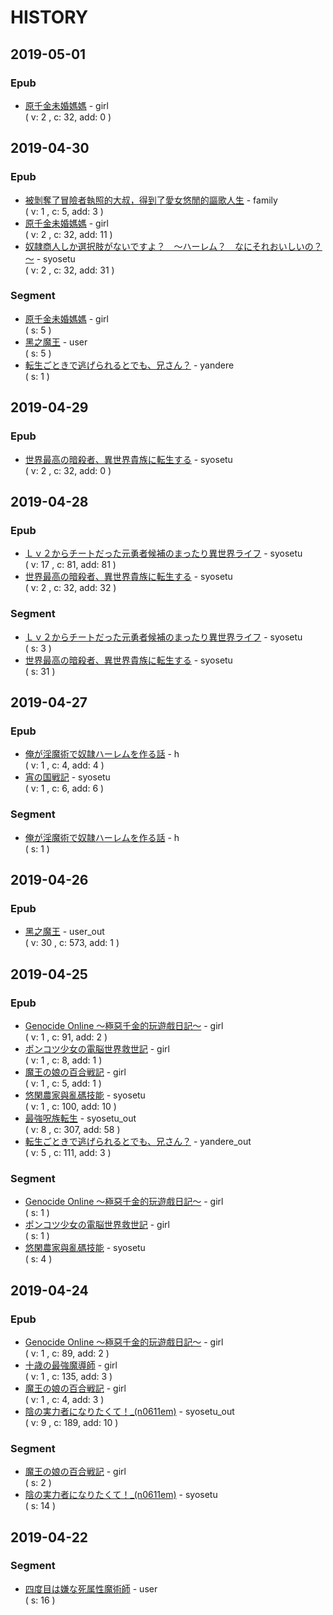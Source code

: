 # HISTORY

## 2019-05-01

### Epub

- [原千金未婚媽媽](girl/%E5%8E%9F%E5%8D%83%E9%87%91%E6%9C%AA%E5%A9%9A%E5%AA%BD%E5%AA%BD) - girl
  <br/>( v: 2 , c: 32, add: 0 )

## 2019-04-30

### Epub

- [被剝奪了冒險者執照的大叔，得到了愛女悠閒的謳歌人生](family/%E8%A2%AB%E5%89%9D%E5%A5%AA%E4%BA%86%E5%86%92%E9%9A%AA%E8%80%85%E5%9F%B7%E7%85%A7%E7%9A%84%E5%A4%A7%E5%8F%94%EF%BC%8C%E5%BE%97%E5%88%B0%E4%BA%86%E6%84%9B%E5%A5%B3%E6%82%A0%E9%96%92%E7%9A%84%E8%AC%B3%E6%AD%8C%E4%BA%BA%E7%94%9F) - family
  <br/>( v: 1 , c: 5, add: 3 )
- [原千金未婚媽媽](girl/%E5%8E%9F%E5%8D%83%E9%87%91%E6%9C%AA%E5%A9%9A%E5%AA%BD%E5%AA%BD) - girl
  <br/>( v: 2 , c: 32, add: 11 )
- [奴隷商人しか選択肢がないですよ？　～ハーレム？　なにそれおいしいの？～](syosetu/%E5%A5%B4%E9%9A%B7%E5%95%86%E4%BA%BA%E3%81%97%E3%81%8B%E9%81%B8%E6%8A%9E%E8%82%A2%E3%81%8C%E3%81%AA%E3%81%84%E3%81%A7%E3%81%99%E3%82%88%EF%BC%9F%E3%80%80%EF%BD%9E%E3%83%8F%E3%83%BC%E3%83%AC%E3%83%A0%EF%BC%9F%E3%80%80%E3%81%AA%E3%81%AB%E3%81%9D%E3%82%8C%E3%81%8A%E3%81%84%E3%81%97%E3%81%84%E3%81%AE%EF%BC%9F%EF%BD%9E) - syosetu
  <br/>( v: 2 , c: 32, add: 31 )

### Segment

- [原千金未婚媽媽](girl/%E5%8E%9F%E5%8D%83%E9%87%91%E6%9C%AA%E5%A9%9A%E5%AA%BD%E5%AA%BD) - girl
  <br/>( s: 5 )
- [黑之魔王](user/%E9%BB%91%E4%B9%8B%E9%AD%94%E7%8E%8B) - user
  <br/>( s: 5 )
- [転生ごときで逃げられるとでも、兄さん？](yandere/%E8%BB%A2%E7%94%9F%E3%81%94%E3%81%A8%E3%81%8D%E3%81%A7%E9%80%83%E3%81%92%E3%82%89%E3%82%8C%E3%82%8B%E3%81%A8%E3%81%A7%E3%82%82%E3%80%81%E5%85%84%E3%81%95%E3%82%93%EF%BC%9F) - yandere
  <br/>( s: 1 )

## 2019-04-29

### Epub

- [世界最高の暗殺者、異世界貴族に転生する](syosetu/%E4%B8%96%E7%95%8C%E6%9C%80%E9%AB%98%E3%81%AE%E6%9A%97%E6%AE%BA%E8%80%85%E3%80%81%E7%95%B0%E4%B8%96%E7%95%8C%E8%B2%B4%E6%97%8F%E3%81%AB%E8%BB%A2%E7%94%9F%E3%81%99%E3%82%8B) - syosetu
  <br/>( v: 2 , c: 32, add: 0 )

## 2019-04-28

### Epub

- [Ｌｖ２からチートだった元勇者候補のまったり異世界ライフ](syosetu/%EF%BC%AC%EF%BD%96%EF%BC%92%E3%81%8B%E3%82%89%E3%83%81%E3%83%BC%E3%83%88%E3%81%A0%E3%81%A3%E3%81%9F%E5%85%83%E5%8B%87%E8%80%85%E5%80%99%E8%A3%9C%E3%81%AE%E3%81%BE%E3%81%A3%E3%81%9F%E3%82%8A%E7%95%B0%E4%B8%96%E7%95%8C%E3%83%A9%E3%82%A4%E3%83%95) - syosetu
  <br/>( v: 17 , c: 81, add: 81 )
- [世界最高の暗殺者、異世界貴族に転生する](syosetu/%E4%B8%96%E7%95%8C%E6%9C%80%E9%AB%98%E3%81%AE%E6%9A%97%E6%AE%BA%E8%80%85%E3%80%81%E7%95%B0%E4%B8%96%E7%95%8C%E8%B2%B4%E6%97%8F%E3%81%AB%E8%BB%A2%E7%94%9F%E3%81%99%E3%82%8B) - syosetu
  <br/>( v: 2 , c: 32, add: 32 )

### Segment

- [Ｌｖ２からチートだった元勇者候補のまったり異世界ライフ](syosetu/%EF%BC%AC%EF%BD%96%EF%BC%92%E3%81%8B%E3%82%89%E3%83%81%E3%83%BC%E3%83%88%E3%81%A0%E3%81%A3%E3%81%9F%E5%85%83%E5%8B%87%E8%80%85%E5%80%99%E8%A3%9C%E3%81%AE%E3%81%BE%E3%81%A3%E3%81%9F%E3%82%8A%E7%95%B0%E4%B8%96%E7%95%8C%E3%83%A9%E3%82%A4%E3%83%95) - syosetu
  <br/>( s: 3 )
- [世界最高の暗殺者、異世界貴族に転生する](syosetu/%E4%B8%96%E7%95%8C%E6%9C%80%E9%AB%98%E3%81%AE%E6%9A%97%E6%AE%BA%E8%80%85%E3%80%81%E7%95%B0%E4%B8%96%E7%95%8C%E8%B2%B4%E6%97%8F%E3%81%AB%E8%BB%A2%E7%94%9F%E3%81%99%E3%82%8B) - syosetu
  <br/>( s: 31 )

## 2019-04-27

### Epub

- [俺が淫魔術で奴隷ハーレムを作る話](h/%E4%BF%BA%E3%81%8C%E6%B7%AB%E9%AD%94%E8%A1%93%E3%81%A7%E5%A5%B4%E9%9A%B7%E3%83%8F%E3%83%BC%E3%83%AC%E3%83%A0%E3%82%92%E4%BD%9C%E3%82%8B%E8%A9%B1) - h
  <br/>( v: 1 , c: 4, add: 4 )
- [宵の国戦記](syosetu/%E5%AE%B5%E3%81%AE%E5%9B%BD%E6%88%A6%E8%A8%98) - syosetu
  <br/>( v: 1 , c: 6, add: 6 )

### Segment

- [俺が淫魔術で奴隷ハーレムを作る話](h/%E4%BF%BA%E3%81%8C%E6%B7%AB%E9%AD%94%E8%A1%93%E3%81%A7%E5%A5%B4%E9%9A%B7%E3%83%8F%E3%83%BC%E3%83%AC%E3%83%A0%E3%82%92%E4%BD%9C%E3%82%8B%E8%A9%B1) - h
  <br/>( s: 1 )

## 2019-04-26

### Epub

- [黑之魔王](user_out/%E9%BB%91%E4%B9%8B%E9%AD%94%E7%8E%8B) - user_out
  <br/>( v: 30 , c: 573, add: 1 )

## 2019-04-25

### Epub

- [Genocide Online ～極惡千金的玩遊戲日記～](girl/Genocide%20Online%20%EF%BD%9E%E6%A5%B5%E6%83%A1%E5%8D%83%E9%87%91%E7%9A%84%E7%8E%A9%E9%81%8A%E6%88%B2%E6%97%A5%E8%A8%98%EF%BD%9E) - girl
  <br/>( v: 1 , c: 91, add: 2 )
- [ポンコツ少女の電脳世界救世記](girl/%E3%83%9D%E3%83%B3%E3%82%B3%E3%83%84%E5%B0%91%E5%A5%B3%E3%81%AE%E9%9B%BB%E8%84%B3%E4%B8%96%E7%95%8C%E6%95%91%E4%B8%96%E8%A8%98) - girl
  <br/>( v: 1 , c: 8, add: 1 )
- [魔王の娘の百合戦記](girl/%E9%AD%94%E7%8E%8B%E3%81%AE%E5%A8%98%E3%81%AE%E7%99%BE%E5%90%88%E6%88%A6%E8%A8%98) - girl
  <br/>( v: 1 , c: 5, add: 1 )
- [悠閑農家與亂碼技能](syosetu/%E6%82%A0%E9%96%91%E8%BE%B2%E5%AE%B6%E8%88%87%E4%BA%82%E7%A2%BC%E6%8A%80%E8%83%BD) - syosetu
  <br/>( v: 1 , c: 100, add: 10 )
- [最強呪族転生](syosetu_out/%E6%9C%80%E5%BC%B7%E5%91%AA%E6%97%8F%E8%BB%A2%E7%94%9F) - syosetu_out
  <br/>( v: 8 , c: 307, add: 58 )
- [転生ごときで逃げられるとでも、兄さん？](yandere_out/%E8%BB%A2%E7%94%9F%E3%81%94%E3%81%A8%E3%81%8D%E3%81%A7%E9%80%83%E3%81%92%E3%82%89%E3%82%8C%E3%82%8B%E3%81%A8%E3%81%A7%E3%82%82%E3%80%81%E5%85%84%E3%81%95%E3%82%93%EF%BC%9F) - yandere_out
  <br/>( v: 5 , c: 111, add: 3 )

### Segment

- [Genocide Online ～極惡千金的玩遊戲日記～](girl/Genocide%20Online%20%EF%BD%9E%E6%A5%B5%E6%83%A1%E5%8D%83%E9%87%91%E7%9A%84%E7%8E%A9%E9%81%8A%E6%88%B2%E6%97%A5%E8%A8%98%EF%BD%9E) - girl
  <br/>( s: 1 )
- [ポンコツ少女の電脳世界救世記](girl/%E3%83%9D%E3%83%B3%E3%82%B3%E3%83%84%E5%B0%91%E5%A5%B3%E3%81%AE%E9%9B%BB%E8%84%B3%E4%B8%96%E7%95%8C%E6%95%91%E4%B8%96%E8%A8%98) - girl
  <br/>( s: 1 )
- [悠閑農家與亂碼技能](syosetu/%E6%82%A0%E9%96%91%E8%BE%B2%E5%AE%B6%E8%88%87%E4%BA%82%E7%A2%BC%E6%8A%80%E8%83%BD) - syosetu
  <br/>( s: 4 )

## 2019-04-24

### Epub

- [Genocide Online ～極惡千金的玩遊戲日記～](girl/Genocide%20Online%20%EF%BD%9E%E6%A5%B5%E6%83%A1%E5%8D%83%E9%87%91%E7%9A%84%E7%8E%A9%E9%81%8A%E6%88%B2%E6%97%A5%E8%A8%98%EF%BD%9E) - girl
  <br/>( v: 1 , c: 89, add: 2 )
- [十歳の最強魔導師](girl/%E5%8D%81%E6%AD%B3%E3%81%AE%E6%9C%80%E5%BC%B7%E9%AD%94%E5%B0%8E%E5%B8%AB) - girl
  <br/>( v: 1 , c: 135, add: 3 )
- [魔王の娘の百合戦記](girl/%E9%AD%94%E7%8E%8B%E3%81%AE%E5%A8%98%E3%81%AE%E7%99%BE%E5%90%88%E6%88%A6%E8%A8%98) - girl
  <br/>( v: 1 , c: 4, add: 3 )
- [陰の実力者になりたくて！_(n0611em)](syosetu_out/%E9%99%B0%E3%81%AE%E5%AE%9F%E5%8A%9B%E8%80%85%E3%81%AB%E3%81%AA%E3%82%8A%E3%81%9F%E3%81%8F%E3%81%A6%EF%BC%81_(n0611em)) - syosetu_out
  <br/>( v: 9 , c: 189, add: 10 )

### Segment

- [魔王の娘の百合戦記](girl/%E9%AD%94%E7%8E%8B%E3%81%AE%E5%A8%98%E3%81%AE%E7%99%BE%E5%90%88%E6%88%A6%E8%A8%98) - girl
  <br/>( s: 2 )
- [陰の実力者になりたくて！_(n0611em)](syosetu/%E9%99%B0%E3%81%AE%E5%AE%9F%E5%8A%9B%E8%80%85%E3%81%AB%E3%81%AA%E3%82%8A%E3%81%9F%E3%81%8F%E3%81%A6%EF%BC%81_(n0611em)) - syosetu
  <br/>( s: 14 )

## 2019-04-22

### Segment

- [四度目は嫌な死属性魔術師](user/%E5%9B%9B%E5%BA%A6%E7%9B%AE%E3%81%AF%E5%AB%8C%E3%81%AA%E6%AD%BB%E5%B1%9E%E6%80%A7%E9%AD%94%E8%A1%93%E5%B8%AB) - user
  <br/>( s: 16 )



